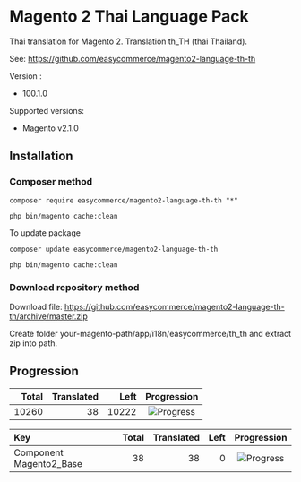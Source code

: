 # Magento 2 Thai Language Pack

Thai translation for Magento 2. Translation th_TH (thai Thailand).

See: https://github.com/easycommerce/magento2-language-th-th

Version :
* 100.1.0

Supported versions:
* Magento v2.1.0

## Installation

### Composer method

```
composer require easycommerce/magento2-language-th-th "*"

php bin/magento cache:clean
```

To update package

```
composer update easycommerce/magento2-language-th-th

php bin/magento cache:clean
```

### Download repository method

Download file: https://github.com/easycommerce/magento2-language-th-th/archive/master.zip

Create folder your-magento-path/app/i18n/easycommerce/th_th and extract zip into path.

## Progression

| Total | Translated | Left | Progression |
| -------------: | -----------------------: | -----------------------: | :---------: |
| 10260 | 38 | 10222 | ![Progress](http://progressed.io/bar/1) |

| Key | Total | Translated | Left | Progression |
| :----- | -------------: | -----------------------: | -----------------------: | :---------: |
| Component Magento2_Base | 38 | 38 | 0 | ![Progress](http://progressed.io/bar/100) |